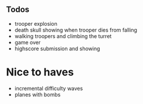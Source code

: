 ## Todos

* trooper explosion
* death skull showing when trooper dies from falling
* walking troopers and climbing the turret
* game over
* highscore submission and showing


# Nice to haves
* incremental difficulty waves
* planes with bombs